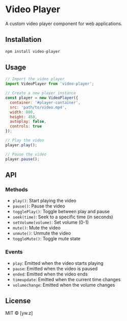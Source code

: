 # Video Player

A custom video player component for web applications.

## Installation

```bash
npm install video-player
```

## Usage

```javascript
// Import the video player
import VideoPlayer from 'video-player';

// Create a new player instance
const player = new VideoPlayer({
  container: '#player-container',
  src: 'path/to/video.mp4',
  width: 800,
  height: 450,
  autoplay: false,
  controls: true
});

// Play the video
player.play();

// Pause the video
player.pause();
```

## API

### Methods
- `play()`: Start playing the video
- `pause()`: Pause the video
- `togglePlay()`: Toggle between play and pause
- `seek(time)`: Seek to a specific time (in seconds)
- `setVolume(volume)`: Set volume (0-1)
- `mute()`: Mute the video
- `unmute()`: Unmute the video
- `toggleMute()`: Toggle mute state

### Events
- `play`: Emitted when the video starts playing
- `pause`: Emitted when the video is paused
- `ended`: Emitted when the video ends
- `timeupdate`: Emitted when the current time changes
- `volumechange`: Emitted when the volume changes

## License

MIT © [yw.z]